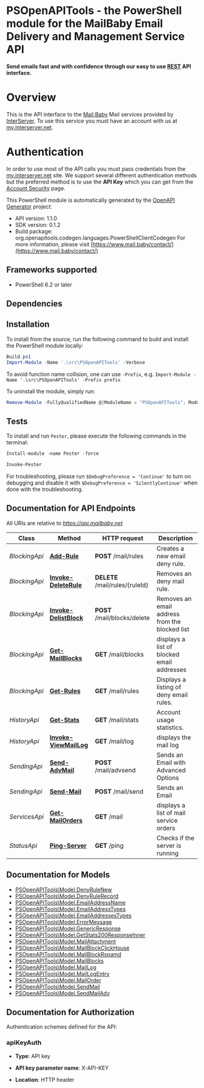 # PSOpenAPITools - the PowerShell module for the MailBaby Email Delivery and Management Service API

**Send emails fast and with confidence through our easy to use [REST](https://en.wikipedia.org/wiki/Representational_state_transfer) API interface.**
# Overview
This is the API interface to the [Mail Baby](https//mail.baby/) Mail services provided by [InterServer](https://www.interserver.net). To use this service you must have an account with us at [my.interserver.net](https://my.interserver.net).
# Authentication
In order to use most of the API calls you must pass credentials from the [my.interserver.net](https://my.interserver.net/) site.
We support several different authentication methods but the preferred method is to use the **API Key** which you can get from the [Account Security](https://my.interserver.net/account_security) page.


This PowerShell module is automatically generated by the [OpenAPI Generator](https://openapi-generator.tech) project:

- API version: 1.1.0
- SDK version: 0.1.2
- Build package: org.openapitools.codegen.languages.PowerShellClientCodegen
    For more information, please visit [https://www.mail.baby/contact/](https://www.mail.baby/contact/)

<a id="frameworks-supported"></a>
## Frameworks supported
- PowerShell 6.2 or later

<a id="dependencies"></a>
## Dependencies

<a id="installation"></a>
## Installation


To install from the source, run the following command to build and install the PowerShell module locally:
```powershell
Build.ps1
Import-Module -Name '.\src\PSOpenAPITools' -Verbose
```

To avoid function name collision, one can use `-Prefix`, e.g. `Import-Module -Name '.\src\PSOpenAPITools' -Prefix prefix`

To uninstall the module, simply run:
```powershell
Remove-Module -FullyQualifiedName @{ModuleName = "PSOpenAPITools"; ModuleVersion = "0.1.2"}
```

<a id="tests"></a>
## Tests

To install and run `Pester`, please execute the following commands in the terminal:

```powershell
Install-module -name Pester -force

Invoke-Pester
```

For troubleshooting, please run `$DebugPreference = 'Continue'` to turn on debugging and disable it with `$DebugPreference = 'SilentlyContinue'` when done with the troubleshooting.

## Documentation for API Endpoints

All URIs are relative to *https://api.mailbaby.net*

Class | Method | HTTP request | Description
------------ | ------------- | ------------- | -------------
*BlockingApi* | [**Add-Rule**](docs/BlockingApi.md#Add-Rule) | **POST** /mail/rules | Creates a new email deny rule.
*BlockingApi* | [**Invoke-DeleteRule**](docs/BlockingApi.md#Invoke-DeleteRule) | **DELETE** /mail/rules/{ruleId} | Removes an deny mail rule.
*BlockingApi* | [**Invoke-DelistBlock**](docs/BlockingApi.md#Invoke-DelistBlock) | **POST** /mail/blocks/delete | Removes an email address from the blocked list
*BlockingApi* | [**Get-MailBlocks**](docs/BlockingApi.md#Get-MailBlocks) | **GET** /mail/blocks | displays a list of blocked email addresses
*BlockingApi* | [**Get-Rules**](docs/BlockingApi.md#Get-Rules) | **GET** /mail/rules | Displays a listing of deny email rules.
*HistoryApi* | [**Get-Stats**](docs/HistoryApi.md#Get-Stats) | **GET** /mail/stats | Account usage statistics.
*HistoryApi* | [**Invoke-ViewMailLog**](docs/HistoryApi.md#Invoke-ViewMailLog) | **GET** /mail/log | displays the mail log
*SendingApi* | [**Send-AdvMail**](docs/SendingApi.md#Send-AdvMail) | **POST** /mail/advsend | Sends an Email with Advanced Options
*SendingApi* | [**Send-Mail**](docs/SendingApi.md#Send-Mail) | **POST** /mail/send | Sends an Email
*ServicesApi* | [**Get-MailOrders**](docs/ServicesApi.md#Get-MailOrders) | **GET** /mail | displays a list of mail service orders
*StatusApi* | [**Ping-Server**](docs/StatusApi.md#Ping-Server) | **GET** /ping | Checks if the server is running


## Documentation for Models

 - [PSOpenAPITools\Model.DenyRuleNew](docs/DenyRuleNew.md)
 - [PSOpenAPITools\Model.DenyRuleRecord](docs/DenyRuleRecord.md)
 - [PSOpenAPITools\Model.EmailAddressName](docs/EmailAddressName.md)
 - [PSOpenAPITools\Model.EmailAddressTypes](docs/EmailAddressTypes.md)
 - [PSOpenAPITools\Model.EmailAddressesTypes](docs/EmailAddressesTypes.md)
 - [PSOpenAPITools\Model.ErrorMessage](docs/ErrorMessage.md)
 - [PSOpenAPITools\Model.GenericResponse](docs/GenericResponse.md)
 - [PSOpenAPITools\Model.GetStats200ResponseInner](docs/GetStats200ResponseInner.md)
 - [PSOpenAPITools\Model.MailAttachment](docs/MailAttachment.md)
 - [PSOpenAPITools\Model.MailBlockClickHouse](docs/MailBlockClickHouse.md)
 - [PSOpenAPITools\Model.MailBlockRspamd](docs/MailBlockRspamd.md)
 - [PSOpenAPITools\Model.MailBlocks](docs/MailBlocks.md)
 - [PSOpenAPITools\Model.MailLog](docs/MailLog.md)
 - [PSOpenAPITools\Model.MailLogEntry](docs/MailLogEntry.md)
 - [PSOpenAPITools\Model.MailOrder](docs/MailOrder.md)
 - [PSOpenAPITools\Model.SendMail](docs/SendMail.md)
 - [PSOpenAPITools\Model.SendMailAdv](docs/SendMailAdv.md)


<a id="documentation-for-authorization"></a>
## Documentation for Authorization


Authentication schemes defined for the API:
<a id="apiKeyAuth"></a>
### apiKeyAuth

- **Type**: API key

- **API key parameter name**: X-API-KEY
- **Location**: HTTP header

